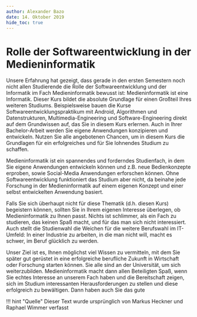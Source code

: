 ```yaml
---
author:	Alexander Bazo
date: 14. Oktober 2019
hide_toc: true
---
```


# Rolle der Softwareentwicklung in der Medieninformatik

Unsere Erfahrung hat gezeigt, dass gerade in den ersten Semestern noch nicht allen Studierende die Rolle der Softwareentwicklung und der Informatik im Fach Medieninformatik bewusst ist: Medieninformatik ist eine Informatik. Dieser Kurs bildet die absolute Grundlage für einen Großteil Ihres weiteren Studiums. Beispielsweise bauen die Kurse Softwareentwicklungspraktikum mit Android, Algorithmen und Datenstrukturen, Multimedia-Engineering und Software-Engineering direkt auf dem Grundwissen auf, das Sie in diesem Kurs erlernen. Auch in Ihrer Bachelor-Arbeit werden Sie eigene Anwendungen konzipieren und entwickeln. Nutzen Sie alle angebotenen Chancen, um in diesem Kurs die Grundlagen für ein erfolgreiches und für Sie lohnendes Studium zu schaffen.

Medieninformatik ist ein spannendes und forderndes Studienfach, in dem Sie eigene Anwendungen entwickeln können und z.B. neue Bedienkonzepte erproben, sowie Social-Media Anwendungen erforschen können. Ohne Softwareentwicklung funktioniert das Studium aber nicht, da beinahe jede Forschung in der Medieninformatik auf einem eigenen Konzept und einer selbst entwickelten Anwendung basiert.

Falls Sie sich überhaupt nicht für diese Thematik (d.h. diesen Kurs) begeistern können, sollten Sie in Ihrem eigenen Interesse überlegen, ob Medieninformatik zu Ihnen passt. Nichts ist schlimmer, als ein Fach zu studieren, das keinen Spaß macht, und für das man sich nicht interessiert. Auch stellt die Studienwahl die Weichen für die weitere Berufswahl im IT-Umfeld: In einer Industrie zu arbeiten, in die man nicht will, macht es schwer, im Beruf glücklich zu werden.

Unser Ziel ist es, Ihnen möglichst viel Wissen zu vermitteln, mit dem Sie später gut gerüstet in eine erfolgreiche berufliche Zukunft in Wirtschaft oder Forschung starten können. Sie alle sind an der Universität, um sich weiterzubilden. Medieninformatik macht dann allen Beteiligten Spaß, wenn Sie echtes Interesse an unserem Fach haben und die Bereitschaft zeigen, sich im Studium interessanten Herausforderungen zu stellen und diese erfolgreich zu bewältigen. Dann haben auch Sie das gute

!!! hint "Quelle"
	Dieser Text wurde ursprünglich von Markus Heckner und Raphael Wimmer verfasst
